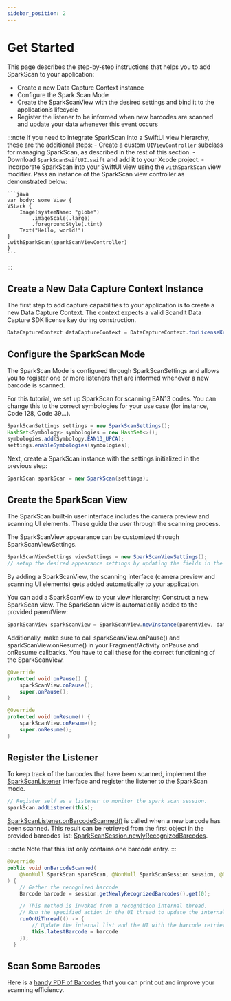 ```yaml
---
sidebar_position: 2
---
```


# Get Started

This page describes the step-by-step instructions that helps you to add SparkScan to your application:

- Create a new Data Capture Context instance
- Configure the Spark Scan Mode
- Create the SparkScanView with the desired settings and bind it to the application’s lifecycle
- Register the listener to be informed when new barcodes are scanned and update your data whenever this event occurs

:::note
If you need to integrate SparkScan into a SwiftUI view hierarchy, these are the additional steps:
    - Create a custom `UIViewController` subclass for managing SparkScan, as described in the rest of this section.
    - Download `SparkScanSwiftUI.swift` and add it to your Xcode project.
    - Incorporate SparkScan into your SwiftUI view using the `withSparkScan` view modifier. Pass an instance of the SparkScan view controller as demonstrated below:

    ```java
    var body: some View {
    VStack {
        Image(systemName: "globe")
            .imageScale(.large)
            .foregroundStyle(.tint)
        Text("Hello, world!")
    }
    .withSparkScan(sparkScanViewController)
    }
    ```
:::

## Create a New Data Capture Context Instance

The first step to add capture capabilities to your application is to create a new Data Capture Context. The context expects a valid Scandit Data Capture SDK license key during construction.

```java
DataCaptureContext dataCaptureContext = DataCaptureContext.forLicenseKey("-- ENTER YOUR SCANDIT LICENSE KEY HERE --");
```

## Configure the SparkScan Mode

The SparkScan Mode is configured through SparkScanSettings and allows you to register one or more listeners that are informed whenever a new barcode is scanned.

For this tutorial, we set up SparkScan for scanning EAN13 codes. You can change this to the correct symbologies for your use case (for instance, Code 128, Code 39…).

```java
SparkScanSettings settings = new SparkScanSettings();
HashSet<Symbology> symbologies = new HashSet<>();
symbologies.add(Symbology.EAN13_UPCA);
settings.enableSymbologies(symbologies);
```

Next, create a SparkScan instance with the settings initialized in the previous step:

```java
SparkScan sparkScan = new SparkScan(settings);
```

## Create the SparkScan View

The SparkScan built-in user interface includes the camera preview and scanning UI elements. These guide the user through the scanning process.

The SparkScanView appearance can be customized through SparkScanViewSettings.

```java
SparkScanViewSettings viewSettings = new SparkScanViewSettings();
// setup the desired appearance settings by updating the fields in the object above
```

By adding a SparkScanView, the scanning interface (camera preview and scanning UI elements) gets added automatically to your application.

You can add a SparkScanView to your view hierarchy:
Construct a new SparkScan view. The SparkScan view is automatically added to the provided parentView:

```java
SparkScanView sparkScanView = SparkScanView.newInstance(parentView, dataCaptureContext, sparkScan, viewSettings);
```

Additionally, make sure to call sparkScanView.onPause() and sparkScanView.onResume() in your Fragment/Activity onPause and onResume callbacks. You have to call these for the correct functioning of the SparkScanView.

```java
@Override
protected void onPause() {
    sparkScanView.onPause();
    super.onPause();
}

@Override
protected void onResume() {
    sparkScanView.onResume();
    super.onResume();
}
```

## Register the Listener

To keep track of the barcodes that have been scanned, implement the [SparkScanListener](https://docs.scandit.com/data-capture-sdk/android/barcode-capture/api/spark-scan-listener.html#interface-scandit.datacapture.barcode.spark.ISparkScanListener) interface and register the listener to the SparkScan mode.

```java
// Register self as a listener to monitor the spark scan session.
sparkScan.addListener(this);
```

[SparkScanListener.onBarcodeScanned()](https://docs.scandit.com/data-capture-sdk/android/barcode-capture/api/spark-scan-listener.html#method-scandit.datacapture.barcode.spark.ISparkScanListener.OnBarcodeScanned) is called when a new barcode has been scanned. This result can be retrieved from the first object in the provided barcodes list: [SparkScanSession.newlyRecognizedBarcodes](https://docs.scandit.com/data-capture-sdk/android/barcode-capture/api/spark-scan-session.html#property-scandit.datacapture.barcode.spark.SparkScanSession.NewlyRecognizedBarcodes).

:::note
Note that this list only contains one barcode entry.
:::

```java
@Override
public void onBarcodeScanned(
    @NonNull SparkScan sparkScan, @NonNull SparkScanSession session, @Nullable FrameData data
) {
    // Gather the recognized barcode
    Barcode barcode = session.getNewlyRecognizedBarcodes().get(0);

    // This method is invoked from a recognition internal thread.
    // Run the specified action in the UI thread to update the internal barcode list.
    runOnUiThread(() -> {
        // Update the internal list and the UI with the barcode retrieved above
        this.latestBarcode = barcode
    });
  }
```

## Scan Some Barcodes

Here is a [handy PDF of Barcodes](https://github.com/Scandit/.github/blob/main/images/PrintTheseBarcodes.pdf) that you can print out and improve your scanning efficiency.
